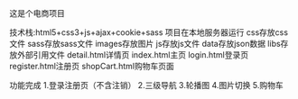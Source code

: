 这是个电商项目

技术栈:html5+css3+js+ajax+cookie+sass
项目在本地服务器运行
css存放css文件
sass存放sass文件
images存放图片
js存放js文件
data存放json数据
libs存放外部引用文件
detail.html详情页
index.html主页
login.html登录页
register.html注册页
shopCart.html购物车页面

功能完成
1.登录注册页（不含注销）
2.三级导航
3.轮播图
4.图片切换
5.购物车

